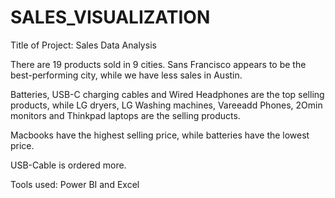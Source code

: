 # SALES_VISUALIZATION
Title of Project: Sales Data Analysis

There are 19 products sold in 9 cities. Sans Francisco appears to be the best-performing city, while we have less sales in Austin.

Batteries, USB-C charging cables and Wired Headphones are the top selling products, while LG dryers, LG Washing machines, Vareeadd Phones, 2Omin monitors and Thinkpad laptops are the selling products.

Macbooks have the highest selling price, while batteries have the lowest price.

USB-Cable is ordered more.

Tools used: Power BI and Excel

